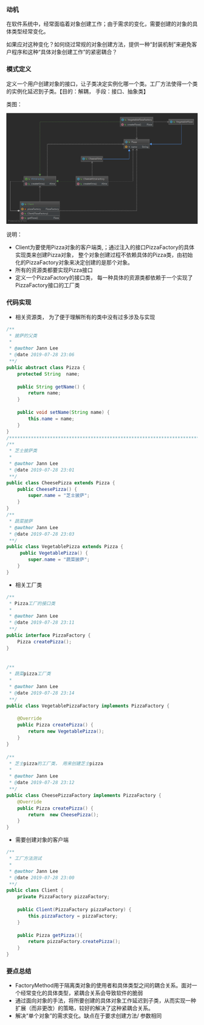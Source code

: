 ###  动机

在软件系统中，经常面临着对象创建工作；由于需求的变化，需要创建的对象的具体类型经常变化。

 如果应对这种变化？如何绕过常规的对象创建方法，提供一种“封装机制”来避免客户程序和这种“具体对象创建工作”的紧密耦合？

### 模式定义

 定义一个用户创建对象的接口，让子类决定实例化哪一个类。工厂方法使得一个类的实例化延迟到子类。【目的：解耦， 手段：接口、抽象类】

类图：

![](../../../../../images/03_factory_method.png)

说明：

- Client为要使用Pizza对象的客户端类,；通过注入的接口PizzaFactory的具体实现类来创建Pizza对象， 整个对象创建过程不依赖具体的Pizza类，由初始化的PizzaFactory对象来决定创建的是那个对象。
- 所有的资源类都要实现Pizza接口
- 定义一个PizzaFactory的接口类， 每一种具体的资源类都依赖于一个实现了PizzaFactory接口的工厂类

### 代码实现

- 相关资源类， 为了便于理解所有的类中没有过多涉及与实现

```java
/**
 * 披萨的父类
 *
 * @author Jann Lee
 * @date 2019-07-28 23:06
 **/
public abstract class Pizza {
    protected String  name;

    public String getName() {
        return name;
    }

    public void setName(String name) {
        this.name = name;
    }
}
/**********************************************************************************************/
/**
 * 芝士披萨类
 *
 * @author Jann Lee
 * @date 2019-07-28 23:01
 **/
public class CheesePizza extends Pizza {
    public CheesePizza() {
        super.name = "芝士披萨";
    }
}
/**
 * 蔬菜披萨
 * @author Jann Lee
 * @date 2019-07-28 23:03
 **/
public class VegetablePizza extends Pizza {
     public VegetablePizza() {
        super.name = "蔬菜披萨";
    }
}
```

- 相关工厂类

```java
/**
 * Pizza工厂的接口类
 *
 * @author Jann Lee
 * @date 2019-07-28 23:11
 **/
public interface PizzaFactory {
    Pizza createPizza();
}


/**
 * 蔬菜pizza工厂类
 *
 * @author Jann Lee
 * @date 2019-07-28 23:14
 **/
public class VegetablePizzaFactory implements PizzaFactory {

    @Override
    public Pizza createPizza() {
        return new VegetablePizza();
    }
}

/**
 * 芝士pizza的工厂类， 用来创建芝士pizza
 *
 * @author Jann Lee
 * @date 2019-07-28 23:12
 **/
public class CheesePizzaFactory implements PizzaFactory {
    @Override
    public Pizza createPizza() {
        return  new CheesePizza();
    }
}

```

- 需要创建对象的客户端

```java
/**
 * 工厂方法测试
 *
 * @author Jann Lee
 * @date 2019-07-28 23:00
 **/
public class Client {
    private PizzaFactory pizzaFactory;

    public Client(PizzaFactory pizzaFactory) {
        this.pizzaFactory = pizzaFactory;
    }

    public Pizza getPizza(){
        return pizzaFactory.createPizza();
    }
}
```

### 要点总结

- FactoryMethod用于隔离类对象的使用者和具体类型之间的耦合关系。面对一个经常变化的具体类型，紧耦合关系会导致软件的脆弱
- 通过面向对象的手法，将所要创建的具体对象工作延迟到子类，从而实现一种扩展（而非更改）的策略，较好的解决了这种紧耦合关系。
- 解决“单个对象”的需求变化。缺点在于要求创建方法/ 参数相同